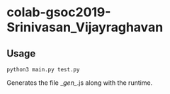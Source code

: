 # colab-gsoc2019-Srinivasan_Vijayraghavan

## Usage
~~~
python3 main.py test.py
~~~
Generates the file \__gen\__.js along with the runtime.

